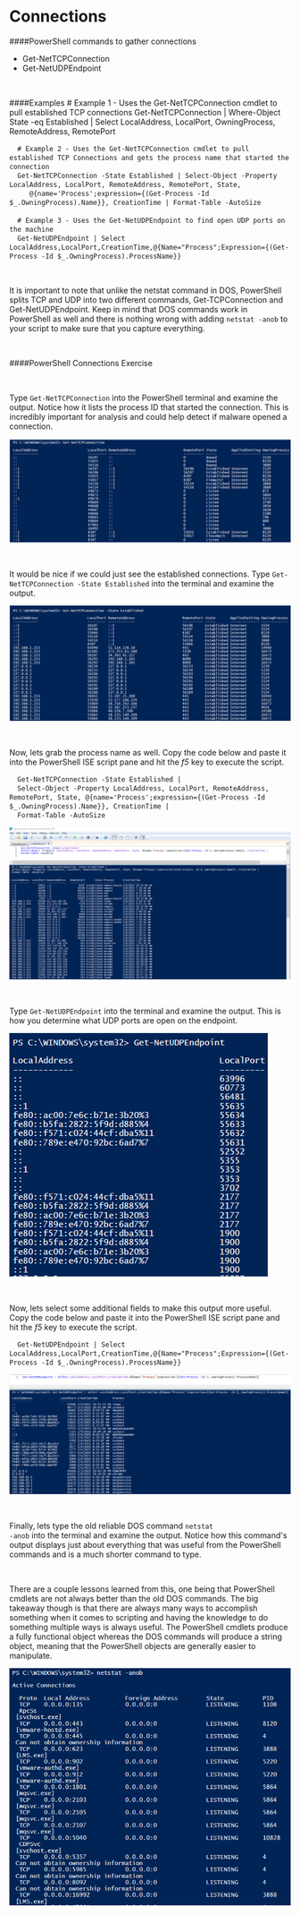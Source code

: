 

# Connections

####PowerShell commands to gather connections

- Get-NetTCPConnection
- Get-NetUDPEndpoint

<br>

####Examples
      # Example 1 - Uses the Get-NetTCPConnection cmdlet to pull established TCP connections
      Get-NetTCPConnection | Where-Object State -eq Established | Select LocalAddress, LocalPort, OwningProcess, RemoteAddress, RemotePort
      
      # Example 2 - Uses the Get-NetTCPConnection cmdlet to pull established TCP Connections and gets the process name that started the connection
      Get-NetTCPConnection -State Established | Select-Object -Property LocalAddress, LocalPort, RemoteAddress, RemotePort, State,
         @{name='Process';expression={(Get-Process -Id $_.OwningProcess).Name}}, CreationTime | Format-Table -AutoSize
      
      # Example 3 - Uses the Get-NetUDPEndpoint to find open UDP ports on the machine
      Get-NetUDPEndpoint | Select LocalAddress,LocalPort,CreationTime,@{Name="Process";Expression={(Get-Process -Id $_.OwningProcess).ProcessName}}
   
<br>

It is important to note that unlike the netstat command in DOS, PowerShell splits TCP and UDP into two different commands, Get-TCPConnection and Get-NetUDPEndpoint.
Keep in mind that DOS commands work in PowerShell as well and there is nothing wrong with adding <code>netstat -anob</code> to your script to make sure that you capture everything.

<br>

####PowerShell Connections Exercise

<br>

Type <code>Get-NetTCPConnection</code> into the PowerShell terminal and examine the output.  Notice how it lists the process ID that started the connection.  This is incredibly important for analysis and could help detect if malware opened a connection.

![](screenshots/ps_snip33.png)

<br>

It would be nice if we could just see the established connections.  Type <code>Get-NetTCPConnection -State Established</code> into the terminal and examine the output.

![](screenshots/ps_snip34.png)

<br>

Now, lets grab the process name as well. Copy the code below and paste it into the PowerShell ISE script pane and hit the *f5* key to execute the script.

      Get-NetTCPConnection -State Established | 
      Select-Object -Property LocalAddress, LocalPort, RemoteAddress, RemotePort, State, @{name='Process';expression={(Get-Process -Id $_.OwningProcess).Name}}, CreationTime | 
      Format-Table -AutoSize

![](screenshots/ps_snip37.png)

<br>

Type <code>Get-NetUDPEndpoint</code> into the terminal and examine the output.  This is how you determine what UDP ports are open on the endpoint.

![](screenshots/ps_snip35.png)

<br>

Now, lets select some additional fields to make this output more useful. Copy the code below and paste it into the PowerShell ISE script pane and hit the *f5* key to execute the script.

      Get-NetUDPEndpoint | Select LocalAddress,LocalPort,CreationTime,@{Name="Process";Expression={(Get-Process -Id $_.OwningProcess).ProcessName}}

![](screenshots/ps_snip36.png)

<br>

Finally, lets type the old reliable DOS command <code>netstat -anob</code> into the terminal and examine the output.  Notice how this command's output displays just about everything that was useful from the PowerShell commands and is a much shorter command to type.

<br>

There are a couple lessons learned from this, one being that PowerShell cmdlets are not always better than the old DOS commands.  The big takeaway though is that there are always many ways to accomplish something when it comes to scripting and having the knowledge to do something multiple ways is always useful.  The PowerShell cmdlets produce a fully functional object whereas the DOS commands will produce a string object, meaning that the PowerShell objects are generally easier to manipulate.

![](screenshots/ps_snip38.png)













